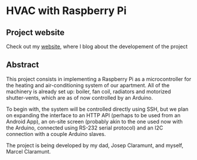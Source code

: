 # HVAC with Raspberry Pi
## Project website

Check out my [website](https://marcelclaramunt.cat/portfolio/hvac-with-raspberry-pi/), where I blog about the developement of the project

## Abstract

This project consists in implementing a Raspberry Pi as a microcontroller for the heating and air-conditioning system of our apartment. All of the machinery is already set up: boiler, fan coil, radiators and motorized shutter-vents, which are as of now controlled by an Arduino.

To begin with, the system will be controlled directly using SSH, but we plan on expanding the interface to an HTTP API (perhaps to be used from an Android App), an on-site screen (probably akin to the one used now with the Arduino, connected using RS-232 serial protocol) and an I2C connection with a couple Arduino slaves.

The project is being developed by my dad, Josep Claramunt, and myself, Marcel Claramunt.
